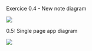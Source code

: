 Exercice 0.4 - New note diagram

[![](https://mermaid.ink/img/pako:eNqVk0tvgzAQhP_KyucU7hxyqFI1hz6ihiNStYIlmIBNvUseivLfuyRpqyppol7A0gzfzthmZ3JfkEkM00dPLqeJxUXANnP3wa-Zwt14PKewopDANE1nMHudp1CJdJzEMUtfWOIo56iihq1b2qi0MW2w7RrCrosdrd-dF8rckaK4EziBN-LOO6YRBCpsoFwgHrz85_DHh3_NPrLOB0_T5ycYel8d1KJ1Sr9I-NGuAKxjwaaZer_kqL7IObPcylP_HWeQXrQyBLuoBHwJ3_ppAbShvFdHjSvkPNhOAF2h269nz8IgFUGBgtHVIAdHzd5dijJRUWvBoEPpQ4tyFVbiyubeRfq4hPsl32jHlb4PHY5HDx0uCNZWKtBrCOQkbCMzMi1pKlvopd9lDiAz-klLmUl0WVCJfSOZydxerdiLn29dbhIJPY1M32n5r3_EJCU2TPtPRowrhA?type=png)](https://mermaid.live/edit#pako:eNqVk0tvgzAQhP_KyucU7hxyqFI1hz6ihiNStYIlmIBNvUseivLfuyRpqyppol7A0gzfzthmZ3JfkEkM00dPLqeJxUXANnP3wa-Zwt14PKewopDANE1nMHudp1CJdJzEMUtfWOIo56iihq1b2qi0MW2w7RrCrosdrd-dF8rckaK4EziBN-LOO6YRBCpsoFwgHrz85_DHh3_NPrLOB0_T5ycYel8d1KJ1Sr9I-NGuAKxjwaaZer_kqL7IObPcylP_HWeQXrQyBLuoBHwJ3_ppAbShvFdHjSvkPNhOAF2h269nz8IgFUGBgtHVIAdHzd5dijJRUWvBoEPpQ4tyFVbiyubeRfq4hPsl32jHlb4PHY5HDx0uCNZWKtBrCOQkbCMzMi1pKlvopd9lDiAz-klLmUl0WVCJfSOZydxerdiLn29dbhIJPY1M32n5r3_EJCU2TPtPRowrhA)

0.5: Single page app diagram

[![](https://mermaid.ink/img/pako:eNqFkU1PwzAMhv-KlfNo7z3sgEAgBAipPeZite6a0XwQO2xo2n8nGRtcqnGz9L5-nig-qN4PpBrF9JHI9XRncBPRancb_Y4p3qzXLcVPig08dt0bPNx3MIkEbuqaJQ2GuOq5mmhm495NNZqa9mjDTBhCzQG1-9nPoDOykF6eoYivaiwal9m8RPjLrgCyvdourl-SVy8E0WwmAT_Cb3wegPbUp9x4alcQywexgEwEAwoCugF2aARGH8FIteQ5FY2DLXtXehblX6lFZ0KaMZeK67RaXDzlvFIrZSlzzJCPdtAOQKtcs6RVk8eBRkyzaKXdMVcxiW-_XK8aiYlWKoX8osuNVTPizHT8Bnfktys?type=png)](https://mermaid.live/edit#pako:eNqFkU1PwzAMhv-KlfNo7z3sgEAgBAipPeZite6a0XwQO2xo2n8nGRtcqnGz9L5-nig-qN4PpBrF9JHI9XRncBPRancb_Y4p3qzXLcVPig08dt0bPNx3MIkEbuqaJQ2GuOq5mmhm495NNZqa9mjDTBhCzQG1-9nPoDOykF6eoYivaiwal9m8RPjLrgCyvdourl-SVy8E0WwmAT_Cb3wegPbUp9x4alcQywexgEwEAwoCugF2aARGH8FIteQ5FY2DLXtXehblX6lFZ0KaMZeK67RaXDzlvFIrZSlzzJCPdtAOQKtcs6RVk8eBRkyzaKXdMVcxiW-_XK8aiYlWKoX8osuNVTPizHT8Bnfktys)
